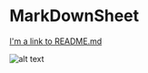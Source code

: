 # MarkDownSheet
[I'm a link to README.md](./README.md)

![alt text](https://vignette.wikia.nocookie.net/steven-universe/images/a/ac/Bloodborne_vs_dark_souls_by_tikoriko-d8p402p.jpg/revision/latest/scale-to-width-down/640?cb=20150528163314 "Dark Souls Meme 2")
